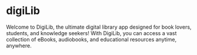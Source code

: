 # digiLib
Welcome to DigiLib, the ultimate digital library app designed for book lovers, students, and knowledge seekers! With DigiLib, you can access a vast collection of eBooks, audiobooks, and educational resources anytime, anywhere.

